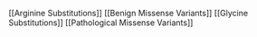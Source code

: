 [[Arginine Substitutions]]
[[Benign Missense Variants]]
[[Glycine Substitutions]]
[[Pathological Missense Variants]]
